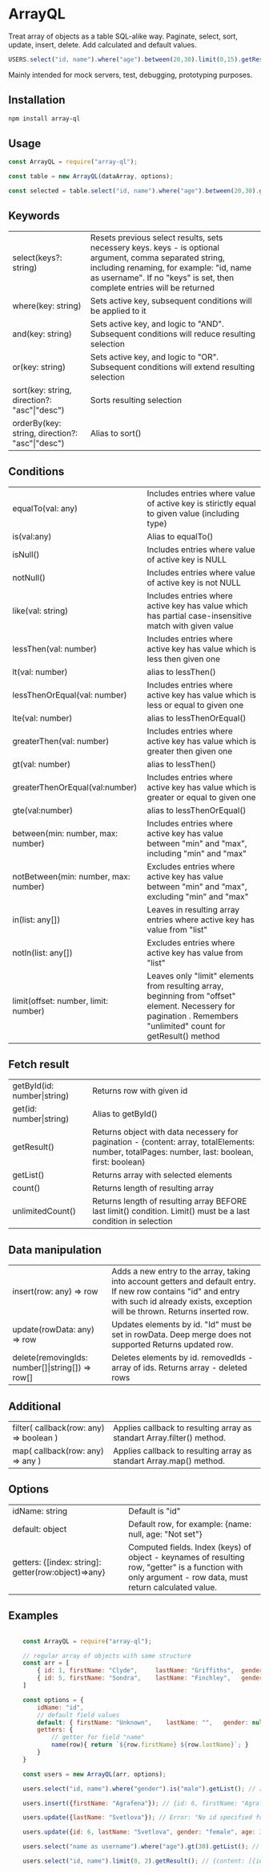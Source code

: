 # ArrayQL

Treat array of objects as a table SQL-alike way.
Paginate, select, sort, update, insert, delete. Add calculated and default values.

```javascript
USERS.select("id, name").where("age").between(20,30).limit(0,15).getResult();
```

Mainly intended for mock servers, test, debugging, prototyping purposes.

## Installation

```bash
npm install array-ql
```

## Usage

```javascript
const ArrayQL = require("array-ql");

const table = new ArrayQL(dataArray, options);

const selected = table.select("id, name").where("age").between(20,30).getList();
```

## Keywords

<table>
    <tr>
        <td>select(keys?: string)</td>
        <td>Resets previous select results, sets necessery keys. keys - is optional argument, comma separated string, including renaming, for example: "id, name as username". If no "keys" is set, then complete entries will be returned</td>
    </tr>
    <tr>
        <td>where(key: string)</td>
        <td>Sets active key, subsequent conditions will be applied to it</td>
    </tr>
    <tr>
        <td>and(key: string)</td>
        <td>Sets active key, and logic to "AND". Subsequent conditions will reduce resulting selection</td>
    </tr>
    <tr>
        <td>or(key: string)</td>
        <td>Sets active key, and logic to "OR". Subsequent conditions will extend resulting selection</td>
    </tr>
    <tr>
        <td>sort(key: string, direction?: "asc"|"desc")</td>
        <td>Sorts resulting selection</td>
    </tr>
    <tr>
        <td>orderBy(key: string, direction?: "asc"|"desc")</td>
        <td>Alias to sort()</td>
    </tr>
</table>

## Conditions

<table>
    <tr>
        <td>equalTo(val: any)</td>
        <td>Includes entries where value of active key is stirictly equal to given value (including type)</td>
    </tr>
    <tr>
        <td>is(val:any)</td>
        <td>Alias to equalTo()</td>
    </tr>
    <tr>
        <td>isNull()</td>
        <td>Includes entries where value of active key is NULL</td>
    </tr>
    <tr>
        <td>notNull()</td>
        <td>Includes entries where value of active key is not NULL</td>
    </tr>
    <tr>
        <td>like(val: string)</td>
        <td>Includes entries where active key has value which has partial case-insensitive match with given value</td>
    </tr>
    <tr>
        <td>lessThen(val: number)</td>
        <td>Includes entries where active key has value which is less then given one</td>
    </tr>
    <tr>
        <td>lt(val: number)</td>
        <td>alias to lessThen()</td>
    </tr>
    <tr>
        <td>lessThenOrEqual(val: number)</td>
        <td>Includes entries where active key has value which is less or equal to given one</td>
    </tr>
    <tr>
        <td>lte(val: number)</td>
        <td>alias to lessThenOrEqual()</td>
    </tr>
    <tr>
        <td>greaterThen(val: number)</td>
        <td>Includes entries where active key has value which is greater then given one</td>
    </tr>
    <tr>
        <td>gt(val: number)</td>
        <td>alias to lessThen()</td>
    </tr>
    <tr>
        <td>greaterThenOrEqual(val:number)</td>
        <td>Includes entries where active key has value which is greater or equal to given one</td>
    </tr>
    <tr>
        <td>gte(val:number)</td>
        <td>alias to lessThenOrEqual()</td>
    </tr>
    <tr>
        <td>between(min: number, max: number)</td>
        <td>Includes entries where active key has value between "min" and "max", including "min" and "max"</td>
    </tr>
    <tr>
        <td>notBetween(min: number, max: number)</td>
        <td>Excludes entries where active key has value between "min" and "max", excluding "min" and "max"</td>
    </tr>
    <tr>
        <td>in(list: any[])</td>
        <td>Leaves in resulting array entries where active key has value from "list"</td>
    </tr>
    <tr>
        <td>notIn(list: any[])</td>
        <td>Excludes entries where active key has value from "list"</td>
    </tr>
    <tr>
        <td>limit(offset: number, limit: number)</td>
        <td>Leaves only "limit" elements from resulting array, beginning from "offset" element. Necessery for pagination . Remembers "unlimited" count for getResult() method</td>
    </tr>
</table>

## Fetch result

<table>
    <tr>
        <td>getById(id: number|string)</td>
        <td>Returns row with given id</td>
    </tr>
    <tr>
        <td>get(id: number|string)</td>
        <td>Alias to getById()</td>
    </tr>
    <tr>
        <td>getResult()</td>
        <td>Returns object with data necessery for pagination - {content: array, totalElements: number, totalPages: number, last: boolean, first: boolean}</td>
    </tr>
    <tr>
        <td>getList()</td>
        <td>Returns array with selected elements</td>
    </tr>
    <tr>
        <td>count()</td>
        <td>Returns length of resulting array</td>
    </tr>
    <tr>
        <td>unlimitedCount()</td>
        <td>Returns length of resulting array BEFORE last limit() condition. Limit() must be a last condition in selection</td>
    </tr>
</table>

## Data manipulation

<table>
    <tr>
        <td>insert(row: any) => row</td>
        <td>Adds a new entry to the array, taking into account getters and default entry. If new row contains "id" and entry with such id already exists, exception will be thrown. Returns inserted row.</td>
    </tr>
    <tr>
        <td>update(rowData: any) => row</td>
        <td>Updates elements by id. "Id" must be set in rowData. Deep merge does not supported Returns updated row.</td>
    </tr>
    <tr>
        <td>delete(removingIds: number[]|string[]) => row[]</td>
        <td>Deletes elements by id. removedIds - array of ids. Returns array - deleted rows</td>
    </tr>
</table>

## Additional

<table>
    <tr>
        <td>filter( callback(row: any) => boolean )</td>
        <td>Applies callback to resulting array as standart Array.filter() method. </td>
    </tr>
    <tr>
        <td>map( callback(row: any) => any )</td>
        <td>Applies callback to resulting array as standart Array.map() method.</td>
    </tr>
</table>

## Options

<table>
    <tr>
        <td>idName: string</td>
        <td>Default is "id"</td>
    </tr>
    <tr>
        <td>default: object</td>
        <td>Default row, for example: {name: null, age: "Not set"}</td>
    </tr>
    <tr>
        <td>getters: {[index: string]: getter(row:object)=>any}</td>
        <td>Computed fields. Index (keys) of object - keynames of resulting row, "getter" is a function with only argument - row data, must return calculated value.</td>
    </tr>
</table>


## Examples

```Javascript

    const ArrayQL = require("array-ql");

    // regular array of objects with same structure
    const arr = [
        { id: 1, firstName: "Clyde",     lastName: "Griffiths",  gender: "male",   age: 24 },
        { id: 5, firstName: "Sondra",    lastName: "Finchley",   gender: "female", age: 22 }
    ]

    const options = {
        idName: "id",
        // default field values
        default: { firstName: "Unknown",    lastName: "",   gender: null, age: null },
        getters: {
            // getter for field "name"
            name(row){ return `${row.firstName} ${row.lastName}`; }
        }
    }

    const users = new ArrayQL(arr, options);

    users.select("id, name").where("gender").is("male").getList(); // [{id: 1, name: "Clyde Griffiths"}]

    users.insert({firstName: "Agrafena"}); // {id: 6, firstName: "Agrafena",  lastName: "", name: "Agrafena ", gender: null, age: null}

    users.update({lastName: "Svetlova"}); // Error: "No id specified for update"

    users.update({id: 6, lastName: "Svetlova", gender: "female", age: 31}); // {id: 6, firstName: "Agrafena",  lastName: "Svetlova", name: "Agrafena Svetlova", gender: female, age: 31}

    users.select("name as username").where("age").gt(30).getList(); // [{username: "Agrafena Svetlova"}]

    users.select("id, name").limit(0, 2).getResult(); // {content: [{id: 1, name: "Clyde Griffiths"}, {id: 5, name "Sondra Finchley"}], totalElements: 3, totalPages: 2, last: false, first: true}

```
